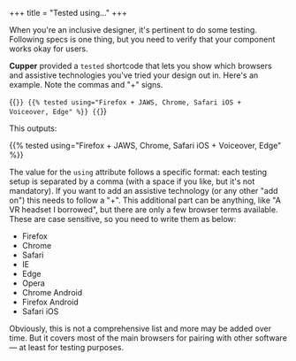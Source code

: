 +++
title = "Tested using..."
+++

When you're an inclusive designer, it's pertinent to do some testing. Following specs is one thing, but you need to verify that your component works okay for users.

**Cupper** provided a `tested` shortcode that lets you show which browsers and assistive technologies you've tried your design out in. Here's an example. Note the commas and "+" signs.

{{<code>}}
&#x7b;{% tested using="Firefox + JAWS, Chrome, Safari iOS + Voiceover, Edge" %}}
{{</code>}}

This outputs:

{{% tested using="Firefox + JAWS, Chrome, Safari iOS + Voiceover, Edge" %}}

The value for the `using` attribute follows a specific format: each testing setup is separated by a comma (with a space if you like, but it's not mandatory). If you want to add an assistive technology (or any other "add on") this needs to follow a "+". This additional part can be anything, like "A VR headset I borrowed", but there are only a few browser terms available. These are case sensitive, so you need to write them as below:

* Firefox
* Chrome
* Safari
* IE
* Edge
* Opera
* Chrome Android
* Firefox Android
* Safari iOS

Obviously, this is not a comprehensive list and more may be added over time. But it covers most of the main browsers for pairing with other software — at least for testing purposes.
